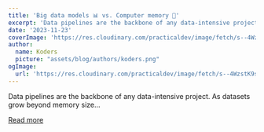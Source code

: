 ```yaml
---
title: 'Big data models 📊 vs. Computer memory 💾'
excerpt: 'Data pipelines are the backbone of any data-intensive project. As datasets grow beyond memory size...'
date: '2023-11-23'
coverImage: 'https://res.cloudinary.com/practicaldev/image/fetch/s--4WzstK9s--/c_imagga_scale,f_auto,fl_progressive,h_420,q_66,w_1000/https://dev-to-uploads.s3.amazonaws.com/uploads/articles/xgmwnnh2qqyorne8mgmh.gif'
author:
  name: Koders
  picture: "assets/blog/authors/koders.png"
ogImage:
  url: 'https://res.cloudinary.com/practicaldev/image/fetch/s--4WzstK9s--/c_imagga_scale,f_auto,fl_progressive,h_420,q_66,w_1000/https://dev-to-uploads.s3.amazonaws.com/uploads/articles/xgmwnnh2qqyorne8mgmh.gif'
---
```


Data pipelines are the backbone of any data-intensive project. As datasets grow beyond memory size...

[Read more](https://dev.to/taipy/big-data-models-vs-computer-memory-4po6)
